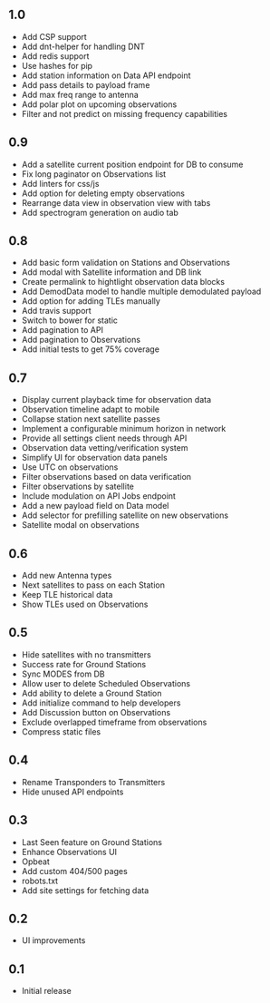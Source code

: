## 1.0
* Add CSP support
* Add dnt-helper for handling DNT
* Add redis support
* Use hashes for pip
* Add station information on Data API endpoint
* Add pass details to payload frame
* Add max freq range to antenna
* Add polar plot on upcoming observations
* Filter and not predict on missing frequency capabilities

## 0.9

* Add a satellite current position endpoint for DB to consume
* Fix long paginator on Observations list
* Add linters for css/js
* Add option for deleting empty observations
* Rearrange data view in observation view with tabs
* Add spectrogram generation on audio tab

## 0.8

* Add basic form validation on Stations and Observations
* Add modal with Satellite information and DB link
* Create permalink to hightlight observation data blocks
* Add DemodData model to handle multiple demodulated payload
* Add option for adding TLEs manually
* Add travis support
* Switch to bower for static
* Add pagination to API
* Add pagination to Observations
* Add initial tests to get 75% coverage

## 0.7

* Display current playback time for observation data
* Observation timeline adapt to mobile
* Collapse station next satellite passes
* Implement a configurable minimum horizon in network
* Provide all settings client needs through API
* Observation data vetting/verification system
* Simplify UI for observation data panels
* Use UTC on observations
* Filter observations based on data verification
* Filter observations by satellite
* Include modulation on API Jobs endpoint
* Add a new payload field on Data model
* Add selector for prefilling satellite on new observations
* Satellite modal on observations

## 0.6

* Add new Antenna types
* Next satellites to pass on each Station
* Keep TLE historical data
* Show TLEs used on Observations

## 0.5

* Hide satellites with no transmitters
* Success rate for Ground Stations
* Sync MODES from DB
* Allow user to delete Scheduled Observations
* Add ability to delete a Ground Station
* Add initialize command to help developers
* Add Discussion button on Observations
* Exclude overlapped timeframe from observations
* Compress static files

## 0.4

* Rename Transponders to Transmitters
* Hide unused API endpoints

## 0.3

* Last Seen feature on Ground Stations
* Enhance Observations UI
* Opbeat
* Add custom 404/500 pages
* robots.txt
* Add site settings for fetching data

## 0.2

* UI improvements

## 0.1

* Initial release
